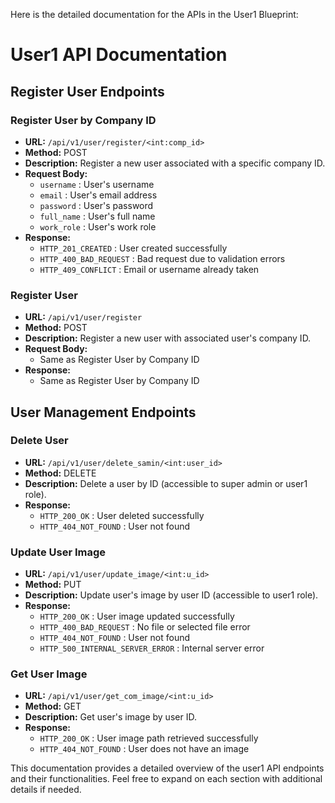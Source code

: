 Here is the detailed documentation for the APIs in the User1 Blueprint:

# User1 API Documentation

## Register User Endpoints

### Register User by Company ID
- **URL:**  `/api/v1/user/register/<int:comp_id>` 
- **Method:** POST
- **Description:** Register a new user associated with a specific company ID.
- **Request Body:**
  -  `username` : User's username
  -  `email` : User's email address
  -  `password` : User's password
  -  `full_name` : User's full name
  -  `work_role` : User's work role
- **Response:**
  -  `HTTP_201_CREATED` : User created successfully
  -  `HTTP_400_BAD_REQUEST` : Bad request due to validation errors
  -  `HTTP_409_CONFLICT` : Email or username already taken

### Register User
- **URL:**  `/api/v1/user/register` 
- **Method:** POST
- **Description:** Register a new user with associated user's company ID.
- **Request Body:**
  - Same as Register User by Company ID
- **Response:**
  - Same as Register User by Company ID

## User Management Endpoints

### Delete User
- **URL:**  `/api/v1/user/delete_samin/<int:user_id>` 
- **Method:** DELETE
- **Description:** Delete a user by ID (accessible to super admin or user1 role).
- **Response:**
  -  `HTTP_200_OK` : User deleted successfully
  -  `HTTP_404_NOT_FOUND` : User not found

### Update User Image
- **URL:**  `/api/v1/user/update_image/<int:u_id>` 
- **Method:** PUT
- **Description:** Update user's image by user ID (accessible to user1 role).
- **Response:**
  -  `HTTP_200_OK` : User image updated successfully
  -  `HTTP_400_BAD_REQUEST` : No file or selected file error
  -  `HTTP_404_NOT_FOUND` : User not found
  -  `HTTP_500_INTERNAL_SERVER_ERROR` : Internal server error

### Get User Image
- **URL:**  `/api/v1/user/get_com_image/<int:u_id>` 
- **Method:** GET
- **Description:** Get user's image by user ID.
- **Response:**
  -  `HTTP_200_OK` : User image path retrieved successfully
  -  `HTTP_404_NOT_FOUND` : User does not have an image

This documentation provides a detailed overview of the user1 API endpoints and their functionalities. Feel free to expand on each section with additional details if needed.